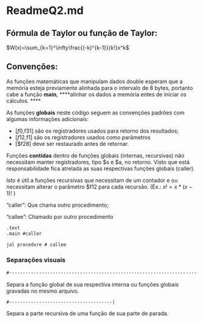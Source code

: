 # ReadmeQ2.md

## Fórmula de Taylor ou função de Taylor:

$W(x)=\sum_{k=1}^\infty\frac{(-k)^{k-1}}{k!}x^k$

## Convenções:

As funções matemáticas que manipulam dados double esperam que a memória esteja previamente alinhada para o intervalo de 8 bytes, portanto cabe a função **main**, ****alinhar os dados a memória entes de iniciar os cálculos. ****

As funções **globais** neste código seguem as convenções padrões com algumas informações adicionais:

- [$f0,$f31] são os registradores usados para retorno dos resultados;
- [$f12,$f1] são os registradores usados como parâmetros
- [$f28] deve ser restaurado antes de retornar.

Funções **contidas** dentro de funções globais (internas, recursivas) não necessitam manter registradores, tipo $s e $a, no retorno. Visto que está responsabilidade fica atrelada as suas respectivas funções globais (caller).

Isto é útil a funções recursivas que necessitam de um contador e ou necessitam alterar o parâmetro $f12 para cada recursão. (Ex.: $x! = x*(x-1)!$ )

“caller”:  Que chama outro procedimento;

“callee”: Chamado por outro procedimento

```nasm
.text
.main #caller

jal procedure # callee
```

### Separações visuais

```nasm
#-----------------------------------------------------------------------------|
```

Separa a função global de sua respectiva interna ou funções globais gravadas no mesmo arquivo.

```nasm
#--------------------------------------|
```

Separa a parte recursiva de uma função de sua parte de parada.
